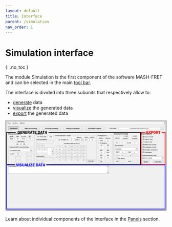 ```yaml
---
layout: default
title: Interface
parent: /simulation
nav_order: 1
---
```


# Simulation interface
{: .no_toc }

The module Simulation is the first component of the software MASH-FRET and can be selected in the main 
[tool bar](../Getting_started.html#interface).

The interface is divided into three subunits that respectively allow to:
* <u>generate</u> data
* <u>visualize</u> the generated data
* <u>export</u> the generated data

<a href="../assets/images/gui/interface-simulation.png"><img src="../assets/images/gui/interface-simulation.png" /></a>

Learn about individual components of the interface in the 
[Panels](panels) section.

